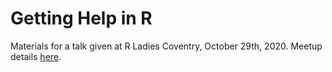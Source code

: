 # Getting Help in R

Materials for a talk given at R Ladies Coventry, October 29th, 2020. Meetup details [here](https://www.meetup.com/rladies-coventry/events/273429872/).